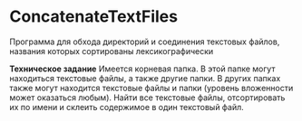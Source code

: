 # ConcatenateTextFiles
Программа для обхода директорий и соединения текстовых файлов, названия которых сортированы лексикографически

**Техническое задание**
Имеется корневая папка. В этой папке могут находиться текстовые файлы, а
также другие папки. В других папках также могут находится текстовые файлы и
папки (уровень вложенности может оказаться любым).
Найти все текстовые файлы, отсортировать их по имени и склеить содержимое в
один текстовый файл.

